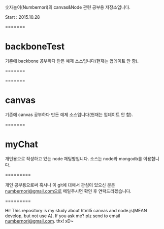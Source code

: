 
숫자놀이(Numbernori)의 canvas&Node 관련 공부용 저장소입니다.

Start : 2015.10.28

=======

# backboneTest

기존에 backbone 공부하다 만든 예제 소스입니다(현재는 업데이트 안 함).

=======

=======

# canvas

기존에 canvas 공부하다 만든 예제 소스입니다(현재는 업데이트 안 함).

=======

# myChat

개인용으로 작성하고 있는 node 채팅방입니다. 소스는 node와 mongodb를 이용합니다.

=========

개인 공부용으로써 혹시나 이 git에 대해서 관심이 있으신 분은
numbernori@gmail.com으로 메일주시면 확인 후 연락드리겠습니다.

=========

Hi!
This repository is my study about html5 canvas and node.js(MEAN develop, but not use A).
If you ask me?
plz send to email numbernori@gmail.com.
thx! xD~
